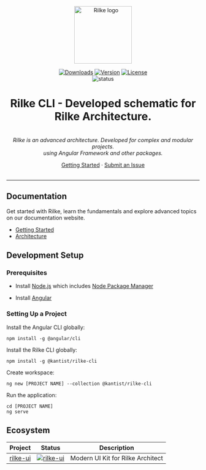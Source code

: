 <p align="center"><a href="https://rilke.ist" target="_blank" rel="noopener noreferrer"><img width="150" src="https://kant.ist/assets/images/logo/kant-white.svg" alt="Rilke logo"></a></p>
<p align="center">
	<a href="https://npmcharts.com/compare/@kantist/rilke-cli?minimal=true"><img src="https://img.shields.io/npm/dm/@kantist/rilke-cli.svg?sanitize=true" alt="Downloads"></a>
	<a href="https://www.npmjs.com/package/@kantist/rilke-cli"><img src="https://img.shields.io/npm/v/@kantist/rilke-cli.svg?sanitize=true" alt="Version"></a>
	<a href="https://www.npmjs.com/package/@kantist/rilke-cli"><img src="https://img.shields.io/npm/l/@kantist/rilke-cli.svg?sanitize=true" alt="License"></a>
	<br>
	<img src="https://github.com/kantist/rilke-cli/actions/workflows/npm-publish.yml/badge.svg" alt="status">
</p>
<h1 align="center">Rilke CLI - Developed schematic for Rilke Architecture.</h1>
<p align="center">
	<br>
	<i>Rilke is an advanced architecture. Developed for complex and modular projects.
	<br> using Angular Framework and other packages.</i>
	<br>
</p>
<p align="center">
	<a href="https://rilke.ist/cli/">Getting Started</a>
	·
	<a href="https://github.com/kantist/rilke-cli/issues">Submit an Issue</a>
	<br>
	<br>
</p>


<hr>

## Documentation

Get started with Rilke, learn the fundamentals and explore advanced topics on our documentation website.

- [Getting Started][quickstart]
- [Architecture][architecture]

## Development Setup

### Prerequisites

- Install [Node.js] which includes [Node Package Manager][npm]

- Install [Angular][angular]

### Setting Up a Project

Install the Angular CLI globally:

```
npm install -g @angular/cli
```

Install the Rilke CLI globally:

```
npm install -g @kantist/rilke-cli
```

Create workspace:

```
ng new [PROJECT NAME] --collection @kantist/rilke-cli
```

Run the application:

```
cd [PROJECT NAME]
ng serve
```

## Ecosystem

| Project               | Status                                                       | Description                                             |
| --------------------- | ------------------------------------------------------------ | ------------------------------------------------------- |
| [rilke-ui]            | [![rilke-ui]][rilke-ui-package]                              | Modern UI Kit for Rilke Architect                       |

[rilke-ui]: https://github.com/kantist/rilke-ui
[rilke-ui-package]: https://npmjs.com/package/@kantist/rilke-ui

[quickstart]: https://rilke.ist/cli/
[architecture]: https://rilke.ist/architecture/
[node.js]: https://nodejs.org/
[npm]: https://www.npmjs.com/get-npm
[angular]: https://angular.io/cli
